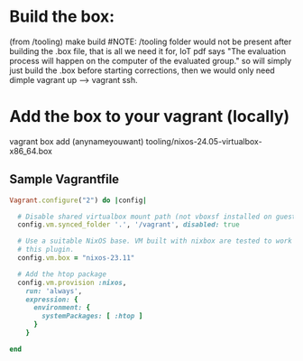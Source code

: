 
# Build the box:
(from /tooling)
make build
#NOTE: /tooling folder would not be present after building the .box file, that is all we need it for, IoT pdf says "The evaluation process will happen on the computer of the evaluated
group." so will simply just build the .box before starting corrections, then we would only need dimple vagrant up --> vagrant ssh.
# Add the box to your vagrant (locally)
vagrant box add (anynameyouwant) tooling/nixos-24.05-virtualbox-x86_64.box

Sample Vagrantfile
------------------

```ruby
Vagrant.configure("2") do |config|

  # Disable shared virtualbox mount path (not vboxsf installed on guest)
  config.vm.synced_folder '.', '/vagrant', disabled: true

  # Use a suitable NixOS base. VM built with nixbox are tested to work with
  # this plugin.
  config.vm.box = "nixos-23.11"

  # Add the htop package
  config.vm.provision :nixos,
    run: 'always',
    expression: {
      environment: {
        systemPackages: [ :htop ]
      }
    }

end
```
